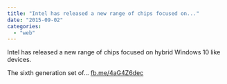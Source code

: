 ```yaml
---
title: "Intel has released a new range of chips focused on..."
date: "2015-09-02"
categories: 
  - "web"
---
```


Intel has released a new range of chips focused on hybrid Windows 10 like devices.

The sixth generation set of... [fb.me/4aG4Z6dec](http://fb.me/4aG4Z6dec)
